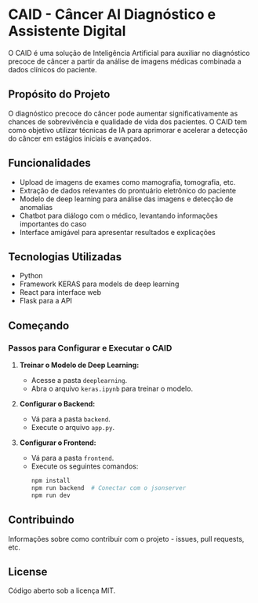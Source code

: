 # CAID - Câncer AI Diagnóstico e Assistente Digital

O CAID é uma solução de Inteligência Artificial para auxiliar no diagnóstico precoce de câncer a partir da análise de imagens médicas combinada a dados clínicos do paciente.

## Propósito do Projeto

O diagnóstico precoce do câncer pode aumentar significativamente as chances de sobrevivência e qualidade de vida dos pacientes. O CAID tem como objetivo utilizar técnicas de IA para aprimorar e acelerar a detecção do câncer em estágios iniciais e avançados.

## Funcionalidades

- Upload de imagens de exames como mamografia, tomografia, etc.
- Extração de dados relevantes do prontuário eletrônico do paciente
- Modelo de deep learning para análise das imagens e detecção de anomalias
- Chatbot para diálogo com o médico, levantando informações importantes do caso
- Interface amigável para apresentar resultados e explicações

## Tecnologias Utilizadas

- Python
- Framework KERAS para models de deep learning
- React para interface web
- Flask para a API

## Começando

### Passos para Configurar e Executar o CAID

1. **Treinar o Modelo de Deep Learning:**
   - Acesse a pasta `deeplearning`.
   - Abra o arquivo `keras.ipynb` para treinar o modelo.

2. **Configurar o Backend:**
   - Vá para a pasta `backend`.
   - Execute o arquivo `app.py`.

3. **Configurar o Frontend:**
   - Vá para a pasta `frontend`.
   - Execute os seguintes comandos:
      ```bash
      npm install
      npm run backend  # Conectar com o jsonserver
      npm run dev
      ```

## Contribuindo

Informações sobre como contribuir com o projeto - issues, pull requests, etc.

## License

Código aberto sob a licença MIT.
